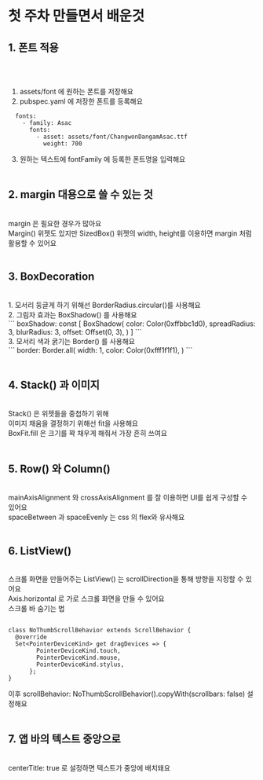 # 첫 주차 만들면서 배운것

## 1. 폰트 적용
</br>
</br>

1. assets/font 에 원하는 폰트를 저장해요</br>
2. pubspec.yaml 에 저장한 폰트를 등록해요 </br>
```
  fonts:
    - family: Asac
      fonts:
        - asset: assets/font/ChangwonDangamAsac.ttf
          weight: 700
```
3. 원하는 텍스트에 fontFamily 에 등록한 폰트명을 입력해요</br></br>

## 2. margin 대용으로 쓸 수 있는 것
</br>
margin 은 필요한 경우가 많아요</br>
Margin() 위젯도 있지만 SizedBox() 위젯의 width, height를 이용하면 margin 처럼 활용할 수 있어요
</br>
</br>

## 3. BoxDecoration
</br>
1. 모서리 둥글게 하기 위해선 BorderRadius.circular()를 사용해요</br>
2. 그림자 효과는 BoxShadow() 를 사용해요</br>
```
boxShadow: const [
  BoxShadow(
    color: Color(0xffbbc1d0),
    spreadRadius: 3,
    blurRadius: 3,
    offset: Offset(0, 3),
  )
]
```
<br/>
3. 모서리 색과 굵기는 Border() 를 사용해요<br/>
```
border: Border.all(
  width: 1,
  color: Color(0xfff1f1f1),
  )
```
<br/><br/>

## 4. Stack() 과 이미지
<br/>
Stack() 은 위젯들을 중첩하기 위해 <br/>
이미지 채움을 결정하기 위해선 fit을 사용해요<br/>
BoxFit.fill 은 크기를 꽉 채우게 해줘서 가장 흔히 쓰여요
<br/><br/>

## 5. Row() 와 Column()
<br/>
mainAxisAlignment 와 crossAxisAlignment 를 잘 이용하면 UI를 쉽게 구성할 수 있어요<br/>
spaceBetween 과 spaceEvenly 는 css 의 flex와 유사해요<br/><br/>

## 6. ListView()
<br/>
스크롤 화면을 만들어주는 ListView() 는 scrollDirection을 통해 방향을 지정할 수 있어요<br/>
Axis.horizontal 로 가로 스크롤 화면을 만들 수 있어요 <br/>
스크롤 바 숨기는 법<br/>

```

class NoThumbScrollBehavior extends ScrollBehavior {
  @override
  Set<PointerDeviceKind> get dragDevices => {
        PointerDeviceKind.touch,
        PointerDeviceKind.mouse,
        PointerDeviceKind.stylus,
      };
}

```
이후 scrollBehavior: NoThumbScrollBehavior().copyWith(scrollbars: false) 설정해요
<br/><br/>

## 7. 앱 바의 텍스트 중앙으로
<br/>
centerTitle: true 로 설정하면 텍스트가 중앙에 배치돼요
<br/><br/>

                  
